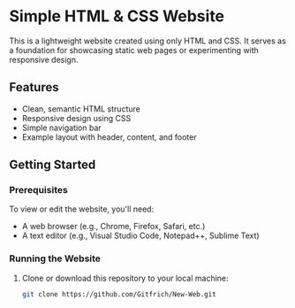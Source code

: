 # Simple HTML & CSS Website

This is a lightweight website created using only HTML and CSS. It serves as a foundation for showcasing static web pages or experimenting with responsive design.

## Features

- Clean, semantic HTML structure
- Responsive design using CSS
- Simple navigation bar
- Example layout with header, content, and footer

## Getting Started

### Prerequisites
To view or edit the website, you'll need:
- A web browser (e.g., Chrome, Firefox, Safari, etc.)
- A text editor (e.g., Visual Studio Code, Notepad++, Sublime Text)

### Running the Website
1. Clone or download this repository to your local machine:
   ```bash
   git clone https://github.com/Gitfrich/New-Web.git
